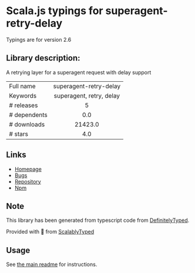 
# Scala.js typings for superagent-retry-delay

Typings are for version 2.6

## Library description:
A retrying layer for a superagent request with delay support

|                    |                 |
| ------------------ | :-------------: |
| Full name          | superagent-retry-delay |
| Keywords           | superagent, retry, delay |
| # releases         | 5 |
| # dependents       | 0.0 |
| # downloads        | 21423.0 |
| # stars            | 4.0 |

## Links
- [Homepage](https://github.com/luispabon/superagent-retry-delay#readme)
- [Bugs](https://github.com/luispabon/superagent-retry-delay/issues)
- [Repository](https://github.com/luispabon/superagent-retry-delay)
- [Npm](https://www.npmjs.com/package/superagent-retry-delay)
    


## Note
This library has been generated from typescript code from [DefinitelyTyped](https://definitelytyped.org).

Provided with :purple_heart: from [ScalablyTyped](https://github.com/oyvindberg/ScalablyTyped)

## Usage
See [the main readme](../../readme.md) for instructions.


